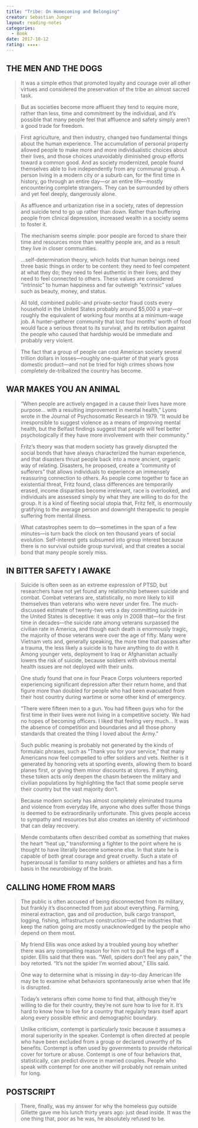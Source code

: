 ```yaml
---
title: "Tribe: On Homecoming and Belonging"
creator: Sebastian Junger
layout: reading-notes
categories:
  - Book
date: 2017-10-12
rating: ★★★★☆
---
```


## THE MEN AND THE DOGS 
> It was a simple ethos that promoted loyalty and courage over all other virtues and considered the preservation of the tribe an almost sacred task.
 
> But as societies become more affluent they tend to require more, rather than less, time and commitment by the individual, and it’s possible that many people feel that affluence and safety simply aren’t a good trade for freedom.
 
> First agriculture, and then industry, changed two fundamental things about the human experience. The accumulation of personal property allowed people to make more and more individualistic choices about their lives, and those choices unavoidably diminished group efforts toward a common good. And as society modernized, people found themselves able to live independently from any communal group. A person living in a modern city or a suburb can, for the first time in history, go through an entire day—or an entire life—mostly encountering complete strangers. They can be surrounded by others and yet feel deeply, dangerously alone.
 
> As affluence and urbanization rise in a society, rates of depression and suicide tend to go up rather than down. Rather than buffering people from clinical depression, increased wealth in a society seems to foster it.
 
> The mechanism seems simple: poor people are forced to share their time and resources more than wealthy people are, and as a result they live in closer communities.
 
> ...self-determination theory, which holds that human beings need three basic things in order to be content: they need to feel competent at what they do; they need to feel authentic in their lives; and they need to feel connected to others. These values are considered “intrinsic” to human happiness and far outweigh “extrinsic” values such as beauty, money, and status.
 
> All told, combined public-and private-sector fraud costs every household in the United States probably around $5,000 a year—or roughly the equivalent of working four months at a minimum-wage job. A hunter-gatherer community that lost four months’ worth of food would face a serious threat to its survival, and its retribution against the people who caused that hardship would be immediate and probably very violent.
 
> The fact that a group of people can cost American society several trillion dollars in losses—roughly one-quarter of that year’s gross domestic product—and not be tried for high crimes shows how completely de-tribalized the country has become.
 
## WAR MAKES YOU AN ANIMAL 
> “When people are actively engaged in a cause their lives have more purpose… with a resulting improvement in mental health,” Lyons wrote in the Journal of Psychosomatic Research in 1979. “It would be irresponsible to suggest violence as a means of improving mental health, but the Belfast findings suggest that people will feel better psychologically if they have more involvement with their community.”
 
> Fritz’s theory was that modern society has gravely disrupted the social bonds that have always characterized the human experience, and that disasters thrust people back into a more ancient, organic way of relating. Disasters, he proposed, create a “community of sufferers” that allows individuals to experience an immensely reassuring connection to others. As people come together to face an existential threat, Fritz found, class differences are temporarily erased, income disparities become irrelevant, race is overlooked, and individuals are assessed simply by what they are willing to do for the group. It is a kind of fleeting social utopia that, Fritz felt, is enormously gratifying to the average person and downright therapeutic to people suffering from mental illness.
 
> What catastrophes seem to do—sometimes in the span of a few minutes—is turn back the clock on ten thousand years of social evolution. Self-interest gets subsumed into group interest because there is no survival outside group survival, and that creates a social bond that many people sorely miss.
 
## IN BITTER SAFETY I AWAKE 
> Suicide is often seen as an extreme expression of PTSD, but researchers have not yet found any relationship between suicide and combat. Combat veterans are, statistically, no more likely to kill themselves than veterans who were never under fire. The much-discussed estimate of twenty-two vets a day committing suicide in the United States is deceptive: it was only in 2008 that—for the first time in decades—the suicide rate among veterans surpassed the civilian rate in America, and though each death is enormously tragic, the majority of those veterans were over the age of fifty. Many were Vietnam vets and, generally speaking, the more time that passes after a trauma, the less likely a suicide is to have anything to do with it. Among younger vets, deployment to Iraq or Afghanistan actually lowers the risk of suicide, because soldiers with obvious mental health issues are not deployed with their units.
 
> One study found that one in four Peace Corps volunteers reported experiencing significant depression after their return home, and that figure more than doubled for people who had been evacuated from their host country during wartime or some other kind of emergency.
 
> “There were fifteen men to a gun. You had fifteen guys who for the first time in their lives were not living in a competitive society. We had no hopes of becoming officers. I liked that feeling very much… It was the absence of competition and boundaries and all those phony standards that created the thing I loved about the Army.”
 
> Such public meaning is probably not generated by the kinds of formulaic phrases, such as “Thank you for your service,” that many Americans now feel compelled to offer soldiers and vets. Neither is it generated by honoring vets at sporting events, allowing them to board planes first, or giving them minor discounts at stores. If anything, these token acts only deepen the chasm between the military and civilian populations by highlighting the fact that some people serve their country but the vast majority don’t.
 
> Because modern society has almost completely eliminated trauma and violence from everyday life, anyone who does suffer those things is deemed to be extraordinarily unfortunate. This gives people access to sympathy and resources but also creates an identity of victimhood that can delay recovery.
 
> Mende combatants often described combat as something that makes the heart “heat up,” transforming a fighter to the point where he is thought to have literally become someone else. In that state he is capable of both great courage and great cruelty. Such a state of hyperarousal is familiar to many soldiers or athletes and has a firm basis in the neurobiology of the brain.
 
## CALLING HOME FROM MARS 
> The public is often accused of being disconnected from its military, but frankly it’s disconnected from just about everything. Farming, mineral extraction, gas and oil production, bulk cargo transport, logging, fishing, infrastructure construction—all the industries that keep the nation going are mostly unacknowledged by the people who depend on them most.
 
> My friend Ellis was once asked by a troubled young boy whether there was any compelling reason for him not to pull the legs off a spider. Ellis said that there was. “Well, spiders don’t feel any pain,” the boy retorted. “It’s not the spider I’m worried about,” Ellis said.
 
> One way to determine what is missing in day-to-day American life may be to examine what behaviors spontaneously arise when that life is disrupted.
 
> Today’s veterans often come home to find that, although they’re willing to die for their country, they’re not sure how to live for it. It’s hard to know how to live for a country that regularly tears itself apart along every possible ethnic and demographic boundary.
 
> Unlike criticism, contempt is particularly toxic because it assumes a moral superiority in the speaker. Contempt is often directed at people who have been excluded from a group or declared unworthy of its benefits. Contempt is often used by governments to provide rhetorical cover for torture or abuse. Contempt is one of four behaviors that, statistically, can predict divorce in married couples. People who speak with contempt for one another will probably not remain united for long.
 
## POSTSCRIPT 
> There, finally, was my answer for why the homeless guy outside Gillette gave me his lunch thirty years ago: just dead inside. It was the one thing that, poor as he was, he absolutely refused to be. 